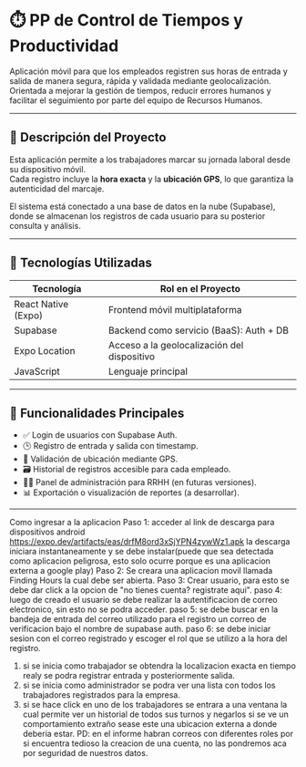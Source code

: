 # ⏱️ PP de Control de Tiempos y Productividad

Aplicación móvil para que los empleados registren sus horas de entrada y salida de manera segura, rápida y validada mediante geolocalización.  
Orientada a mejorar la gestión de tiempos, reducir errores humanos y facilitar el seguimiento por parte del equipo de Recursos Humanos.

---

## 📱 Descripción del Proyecto

Esta aplicación permite a los trabajadores marcar su jornada laboral desde su dispositivo móvil.  
Cada registro incluye la **hora exacta** y la **ubicación GPS**, lo que garantiza la autenticidad del marcaje.

El sistema está conectado a una base de datos en la nube (Supabase), donde se almacenan los registros de cada usuario para su posterior consulta y análisis.

---

## 🚀 Tecnologías Utilizadas

| Tecnología         | Rol en el Proyecto                        |
|--------------------|--------------------------------------------|
| React Native (Expo) | Frontend móvil multiplataforma            |
| Supabase           | Backend como servicio (BaaS): Auth + DB   |
| Expo Location      | Acceso a la geolocalización del dispositivo |
| JavaScript         | Lenguaje principal                        |

---

## 🔐 Funcionalidades Principales

- ✅ Login de usuarios con Supabase Auth.
- 🕒 Registro de entrada y salida con timestamp.
- 📍 Validación de ubicación mediante GPS.
- 🗃️ Historial de registros accesible para cada empleado.
- 🧑‍💼 Panel de administración para RRHH (en futuras versiones).
- 📊 Exportación o visualización de reportes (a desarrollar).

---
Como ingresar a la aplicacion
Paso 1:
acceder al link de descarga para dispositivos android
https://expo.dev/artifacts/eas/drfM8ord3xSjYPN4zywWz1.apk
la descarga iniciara instantaneamente y se debe instalar(puede que sea detectada como aplicacion peligrosa, esto solo ocurre porque es una aplicacion externa a google play)
Paso 2:
Se creara una aplicacion movil llamada Finding Hours la cual debe ser abierta.
Paso 3: 
Crear usuario, para esto se debe dar click a la opcion de "no tienes cuenta? registrate aqui".
paso 4:
luego de creado el usuario se debe realizar la autentificacion de correo electronico, sin esto no se podra acceder.
paso 5:
se debe buscar en la bandeja de entrada del correo utilizado para el registro un correo de verificacion bajo el nombre de supabase auth.
paso 6:
se debe iniciar sesion con el correo registrado y escoger el rol que se utilizo a la hora del registro.
1) si se inicia como trabajador se obtendra la localizacion exacta en tiempo realy se podra registrar entrada y posteriormente salida.
2) si se inicia como administrador se podra ver una lista con todos los trabajadores registrados para la empresa.
3) si se hace click en uno de los trabajadores se entrara a una ventana la cual permite ver un historial de todos sus turnos y negarlos si se ve un comportamiento extraño sease este una ubicacion externa a donde deberia estar.
PD: en el informe habran correos con diferentes roles por si encuentra tedioso la creacion de una cuenta, no las pondremos aca por seguridad de nuestros datos.

